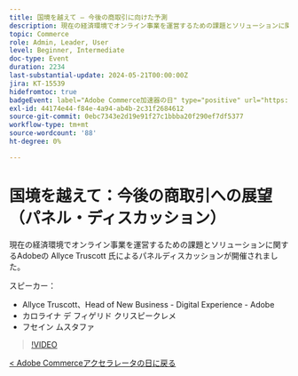 ```yaml
---
title: 国境を越えて – 今後の商取引に向けた予測
description: 現在の経済環境でオンライン事業を運営するための課題とソリューションに関するAdobeの Allyce Truscott 氏によるパネルディスカッションが開催されました。
topic: Commerce
role: Admin, Leader, User
level: Beginner, Intermediate
doc-type: Event
duration: 2234
last-substantial-update: 2024-05-21T00:00:00Z
jira: KT-15539
hidefromtoc: true
badgeEvent: label="Adobe Commerce加速器の日" type="positive" url="https://experienceleague.adobe.com/en/docs/events/apac-commerce-recordings/2024/overview"
exl-id: 44174e44-f84e-4a94-ab4b-2c31f2684612
source-git-commit: 0ebc7343e2d19e91f27c1bbba20f290ef7df5377
workflow-type: tm+mt
source-wordcount: '88'
ht-degree: 0%

---
```


# 国境を越えて：今後の商取引への展望（パネル・ディスカッション）

現在の経済環境でオンライン事業を運営するための課題とソリューションに関するAdobeの Allyce Truscott 氏によるパネルディスカッションが開催されました。

スピーカー：

+ Allyce Truscott、Head of New Business - Digital Experience - Adobe
+ カロライナ デ フィゲリド クリスピークレメ
+ フセイン ムスタファ

>[!VIDEO](https://video.tv.adobe.com/v/3429265/?learn=on)

[&lt; Adobe Commerceアクセラレータの日に戻る](./overview.md)
